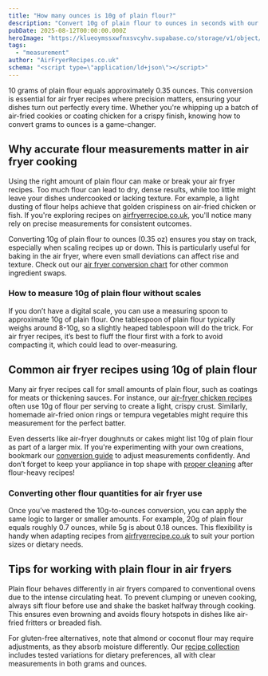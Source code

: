 ```yaml
---
title: "How many ounces is 10g of plain flour?"
description: "Convert 10g of plain flour to ounces in seconds with our simple guide. Perfect for air fryer recipes and precise baking measurements."
pubDate: 2025-08-12T00:00:00.000Z
heroImage: "https://klueoymssxwfnxsvcyhv.supabase.co/storage/v1/object/public/md/10g-plain-flour-to-ounces-d230f264.webp"
tags:
  - "measurement"
author: "AirFryerRecipes.co.uk"
schema: "<script type=\"application/ld+json\"></script>"
---
```


<p>10 grams of plain flour equals approximately 0.35 ounces. This conversion is essential for air fryer recipes where precision matters, ensuring your dishes turn out perfectly every time. Whether you're whipping up a batch of air-fried cookies or coating chicken for a crispy finish, knowing how to convert grams to ounces is a game-changer.</p>

<h2>Why accurate flour measurements matter in air fryer cooking</h2>  
<p>Using the right amount of plain flour can make or break your air fryer recipes. Too much flour can lead to dry, dense results, while too little might leave your dishes undercooked or lacking texture. For example, a light dusting of flour helps achieve that golden crispiness on air-fried chicken or fish. If you're exploring recipes on <a href=https://www.airfryerrecipe.co.uk/recipes>airfryerrecipe.co.uk</a>, you'll notice many rely on precise measurements for consistent outcomes.</p>  

<p>Converting 10g of plain flour to ounces (0.35 oz) ensures you stay on track, especially when scaling recipes up or down. This is particularly useful for baking in the air fryer, where even small deviations can affect rise and texture. Check out our <a href=https://www.airfryerrecipe.co.uk/air-fryer-conversion-chart>air fryer conversion chart</a> for other common ingredient swaps.</p>  

<h3>How to measure 10g of plain flour without scales</h3>  
<p>If you don’t have a digital scale, you can use a measuring spoon to approximate 10g of plain flour. One tablespoon of plain flour typically weighs around 8-10g, so a slightly heaped tablespoon will do the trick. For air fryer recipes, it’s best to fluff the flour first with a fork to avoid compacting it, which could lead to over-measuring.</p>  

<h2>Common air fryer recipes using 10g of plain flour</h2>  
<p>Many air fryer recipes call for small amounts of plain flour, such as coatings for meats or thickening sauces. For instance, our <a href=https://www.airfryerrecipe.co.uk/recipe-category/chicken>air-fryer chicken recipes</a> often use 10g of flour per serving to create a light, crispy crust. Similarly, homemade air-fried onion rings or tempura vegetables might require this measurement for the perfect batter.</p>  

<p>Even desserts like air-fryer doughnuts or cakes might list 10g of plain flour as part of a larger mix. If you're experimenting with your own creations, bookmark our <a href=https://www.airfryerrecipe.co.uk/air-fryer-conversion-chart>conversion guide</a> to adjust measurements confidently. And don’t forget to keep your appliance in top shape with <a href=https://www.airfryerrecipe.co.uk/air-fryer-cleaner>proper cleaning</a> after flour-heavy recipes!</p>  

<h3>Converting other flour quantities for air fryer use</h3>  
<p>Once you’ve mastered the 10g-to-ounces conversion, you can apply the same logic to larger or smaller amounts. For example, 20g of plain flour equals roughly 0.7 ounces, while 5g is about 0.18 ounces. This flexibility is handy when adapting recipes from <a href=https://www.airfryerrecipe.co.uk/>airfryerrecipe.co.uk</a> to suit your portion sizes or dietary needs.</p>  

<h2>Tips for working with plain flour in air fryers</h2>  
<p>Plain flour behaves differently in air fryers compared to conventional ovens due to the intense circulating heat. To prevent clumping or uneven cooking, always sift flour before use and shake the basket halfway through cooking. This ensures even browning and avoids floury hotspots in dishes like air-fried fritters or breaded fish.</p>  

<p>For gluten-free alternatives, note that almond or coconut flour may require adjustments, as they absorb moisture differently. Our <a href=https://www.airfryerrecipe.co.uk/recipes>recipe collection</a> includes tested variations for dietary preferences, all with clear measurements in both grams and ounces.</p>